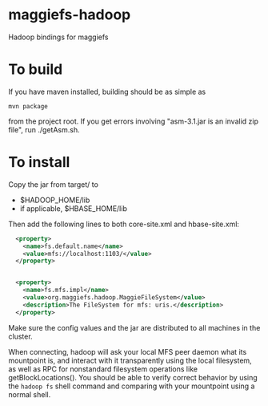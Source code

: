 maggiefs-hadoop
===============

Hadoop bindings for maggiefs


To build
==

If you have maven installed, building should be as simple as 

    mvn package

from the project root.  If you get errors involving "asm-3.1.jar is an invalid zip file", run ./getAsm.sh.



To install
==

Copy the jar from target/ to 

* $HADOOP_HOME/lib
* if applicable, $HBASE_HOME/lib

Then add the following lines to both core-site.xml and hbase-site.xml:

```xml
  <property>
    <name>fs.default.name</name>
    <value>mfs://localhost:1103/</value>
  </property>


  <property>
    <name>fs.mfs.impl</name>
    <value>org.maggiefs.hadoop.MaggieFileSystem</value>
    <description>The FileSystem for mfs: uris.</description>
  </property>
```

Make sure the config values and the jar are distributed to all machines in the cluster.  

When connecting, hadoop will ask your local MFS peer daemon what its mountpoint is, and interact with it transparently using the local filesystem, as well as RPC for nonstandard filesystem operations like getBlockLocations().  You should be able to verify correct behavior by using the `hadoop fs` shell command and comparing with your mountpoint using a normal shell.

